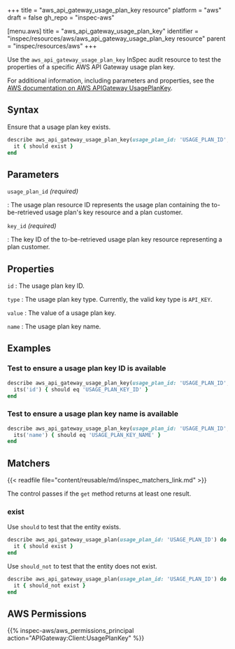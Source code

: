 +++
title = "aws_api_gateway_usage_plan_key resource"
platform = "aws"
draft = false
gh_repo = "inspec-aws"

[menu.aws]
title = "aws_api_gateway_usage_plan_key"
identifier = "inspec/resources/aws/aws_api_gateway_usage_plan_key resource"
parent = "inspec/resources/aws"
+++

Use the `aws_api_gateway_usage_plan_key` InSpec audit resource to test the properties of a specific AWS API Gateway usage plan key.

For additional information, including parameters and properties, see the [AWS documentation on AWS APIGateway UsagePlanKey](https://docs.aws.amazon.com/AWSCloudFormation/latest/UserGuide/aws-resource-apigateway-usageplankey.html).

## Syntax

Ensure that a usage plan key exists.

```ruby
describe aws_api_gateway_usage_plan_key(usage_plan_id: 'USAGE_PLAN_ID', key_id: 'USAGE_PLAN_KEY_ID') do
  it { should exist }
end
```

## Parameters

`usage_plan_id` _(required)_

: The usage plan resource ID represents the usage plan containing the to-be-retrieved usage plan's key resource and a plan customer.

`key_id` _(required)_

: The key ID of the to-be-retrieved usage plan key resource representing a plan customer.

## Properties

`id`
: The usage plan key ID.

`type`
: The usage plan key type. Currently, the valid key type is `API_KEY`.

`value`
: The value of a usage plan key.

`name`
: The usage plan key name.

## Examples

### Test to ensure a usage plan key ID is available

```ruby
describe aws_api_gateway_usage_plan_key(usage_plan_id: 'USAGE_PLAN_ID', key_id: 'USAGE_PLAN_KEY_ID') do
  its('id') { should eq 'USAGE_PLAN_KEY_ID' }
end
```

### Test to ensure a usage plan key name is available

```ruby
describe aws_api_gateway_usage_plan_key(usage_plan_id: 'USAGE_PLAN_ID', key_id: 'USAGE_PLAN_KEY_ID') do
  its('name') { should eq 'USAGE_PLAN_KEY_NAME' }
end
```

## Matchers

{{< readfile file="content/reusable/md/inspec_matchers_link.md" >}}

The control passes if the `get` method returns at least one result.

### exist

Use `should` to test that the entity exists.

```ruby
describe aws_api_gateway_usage_plan(usage_plan_id: 'USAGE_PLAN_ID') do
  it { should exist }
end
```

Use `should_not` to test that the entity does not exist.

```ruby
describe aws_api_gateway_usage_plan(usage_plan_id: 'USAGE_PLAN_ID') do
  it { should_not exist }
end
```

## AWS Permissions

{{% inspec-aws/aws_permissions_principal action="APIGateway:Client:UsagePlanKey" %}}
